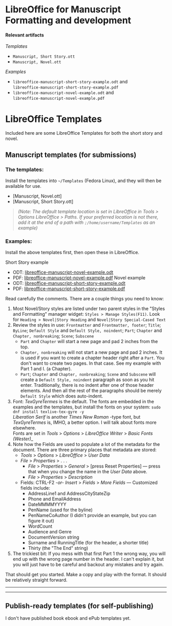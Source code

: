 # LibreOffice for Manuscript Formatting and development

#### Relevant artifacts

_Templates_
- `Manuscript, Short Story.ott`
- `Manuscript, Novel.ott`

_Examples_
- `libreoffice-manuscript-short-story-example.odt` and  
  `libreoffice-manuscript-short-story-example.pdf`
- `libreoffice-manuscript-novel-example.odt` and  
  `libreoffice-manuscript-novel-example.pdf`

# LibreOffice Templates

Included here are some LibreOffice Templates for both the short story and novel.

## Manuscript templates (for submissions)

### The templates:

Install the templates into `~/Templates` (Fedora Linux), and they will then be available for use.  

* [Manuscript, Novel.ott]
* [Manuscript, Short Story.ott]

> _(Note: The default template location is set in LibreOffice in Tools > Options
> LibreOffice > Paths. If your preferred location is not there, add it at the
> end of a path with `;/home/username/Templates` as an example)_


### Examples:

Install the above templates first, then open these in LibreOffice.

Short Story example
* ODT: [libreoffice-manuscript-novel-example.odt]()
* PDF: [libreoffice-manuscript-novel-example.pdf]()
Novel example
* ODT: [libreoffice-manuscript-short-story-example.odt]()
* PDF: [libreoffice-manuscript-short-story-example.pdf]()

Read carefully the comments. There are a couple things you need to know:
1. Most Novel/Story styles are listed under two parent styles in the "Styles
   and Formatting" manager widget: `Styles > Manage Styles(F11)`. Look for
   `Heading > Novel|Story Heading` and `Novel|Story Special-Cased Text`
2. Review the styles in use: `Frontmatter` and `Frontmatter, footer`; `Title`;
   `ByLine`; `Default Style` and `Default Style, noindent`; `Part`; `Chapter`
   and `Chapter, nonbreaking`; `Scene`; `Subscene`
   - `Part` and `Chapter` will start a new page and pad 2 inches from the top.
   - `Chapter, nonbreaking` will not start a new page and pad 2 inches. It is
     used if you want to create a chapter header right after a `Part`. You
     don't want to create two pages. In that case. See my example with Part 1 and I.
     (a Chapter).
   - `Part`; `Chapter` and `Chapter, nonbreaking`; `Scene` and `Subscene` will
     create a `Default Style, noindent` paragraph as soon as you hit enter.
     Traditionally, there is no indent after one of those header elements. And then
     all the rest of the paragraphs should be merely `Default Style` which does
     auto-indent.
3. Font: _TexGyreTermes_ is the default. The fonts are embedded in the examples and the templates, but install the fonts on your system: `sudo dnf install texlive-tex-gyre -y`  
   _Liberation Serif_ is another _Times New Roman_ -type font, but
   _TexGyreTermes_ is, IMHO, a better option. I will talk about fonts more
   elsewhere.  
   Fonts are set in _Tools_ > _Options_ > _LibreOffice Writer_ > _Basic Fonts (Wester)__
4. Note how the Fields are used to populate a lot of the metadata for the document. There are three primary places that metadata are stored:
   - _Tools_ > _Options_ > _LibreOffice_ > _User Data_
   - _File_ > _Properties_ > . . .
     - _File_ > _Properties_ > _General_ > [press Reset Properties] — press that when you change the name in the _User Data_ above.
     - _File_ > _Properties_ > _Description_
   - Fields: CTRL-F2 _-or-_ _Insert_ > _Fields_ > _More Fields_  — Customized fields include:
     - AddressLine1 and AddressCityStateZip
     - Phone and EmailAddress
     - DateMMMMYYYY
     - PenName (used for the byline)
     - PenNameCoAuthor (I didn't provide an example, but you can figure it out)
     - WordCount
     - Audience and Genre
     - DocumentVersion string
     - Surname and RunningTitle (for the header, a shorter title)
     - Thirty (the "The End" string)
5. The trickiest bit: If you mess with that first Part 1 the wrong way, you
   will end up with the wrong page number in the header. I can't explain it,
   but you will just have to be careful and backout any mistakes and try again.

That should get you started. Make a copy and play with the format. It should be relatively straight forward.

---
---

## Publish-ready templates (for self-publishing)

I don't have published book ebook and ePub templates yet.
